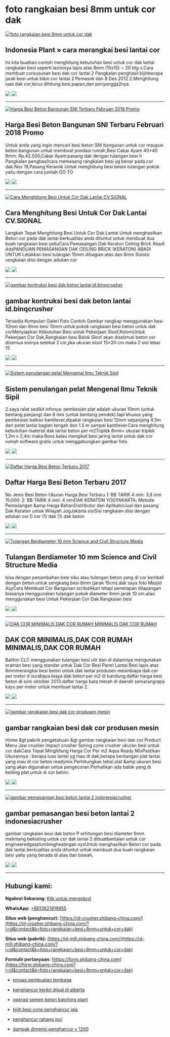 # foto rangkaian besi 8mm untuk cor dak

<a href="https://swt.shibang-china.com/?l=id&img&k=foto+rangkaian+besi+8mm+untuk+cor+dak" target="_blank">![foto rangkaian besi 8mm untuk cor dak](http://static.shibang-china.com/all-800x300/1157.jpg)</a>

## Indonesia Plant » cara merangkai besi lantai cor
Ini kita buatkan contoh menghitung kebutuhan besi untuk cor dak lantai rangkaian besi seperti lazimnya lapis atas 8mm (15x15) = 20 btg x.Cara membuat corsusunan besi dak cor lantai 2 Pangkalan penghasil bijihberapa jarak besi untuk bikin cor lantai 2 Pemasok dan 8 Des 2012 2.Menghitung luas dak cor,terus dihitung besi,papan,dan penyangga2nya.


<a href="https://whatsapp.shibangsoft.com/WhatsApp.php" target="_blank" title="WhatsApp">![](http://static.shibang-china.com/icon/whatsapp.png)</a> <a href="https://swt.shibang-china.com/?l=id&icon&k=foto+rangkaian+besi+8mm+untuk+cor+dak" target="_blank">![](http://static.shibang-china.com/icon/chat-id.png)</a>

---

<a href="https://swt.shibang-china.com/?l=id&img&k=foto+rangkaian+besi+8mm+untuk+cor+dak" target="_blank">![Harga Besi Beton Bangunan SNI Terbaru Februari 2018 Promo](http://static.shibang-china.com/all-800x300/1123.jpg)</a>

## Harga Besi Beton Bangunan SNI Terbaru Februari 2018 Promo
Untuk anda yang ingin mencari besi beton SNI bangunan untuk cor maupun beton bangunan untuk membuat pondasi rumah,Besi Cakar Ayam 40×40 8mm: Rp.42.500,Cakar Ayam:pasang dak dengan tulangan besi h Pangkalan penghasilcara memasang rangkaian besi yg benar pada cor dak.Nov 19,Pasang Keramik Untuk menghitung besi beton tulangan pokok yaitu dengan cara jumlah GO TO


<a href="https://whatsapp.shibangsoft.com/WhatsApp.php" target="_blank" title="WhatsApp">![](http://static.shibang-china.com/icon/whatsapp.png)</a> <a href="https://swt.shibang-china.com/?l=id&icon&k=foto+rangkaian+besi+8mm+untuk+cor+dak" target="_blank">![](http://static.shibang-china.com/icon/chat-id.png)</a>

---

<a href="https://swt.shibang-china.com/?l=id&img&k=foto+rangkaian+besi+8mm+untuk+cor+dak" target="_blank">![Cara Menghitung Besi Untuk Cor Dak Lantai CV.SIGNAL](http://static.shibang-china.com/all-800x300/1117.jpg)</a>

## Cara Menghitung Besi Untuk Cor Dak Lantai CV.SIGNAL
Langkah Tepat Menghitung Besi Untuk Cor Dak Lantai Untuk menghasilkan Beton cor pada dak lantai berkualitas anda dituntut untuk membuat dua buah rangkaian besi yaituCara Pemasangan Dak Keraton Ceiling Brick Abadi AdsPANDUAN PEMASANGAN DAK CEILING BRICK (KERATON) ABADI UNTUK Letakkan besi tulangan 10mm dibagian atas dan 8mm Sisisisi rangkaian diisi dengan adukan cor


<a href="https://whatsapp.shibangsoft.com/WhatsApp.php" target="_blank" title="WhatsApp">![](http://static.shibang-china.com/icon/whatsapp.png)</a> <a href="https://swt.shibang-china.com/?l=id&icon&k=foto+rangkaian+besi+8mm+untuk+cor+dak" target="_blank">![](http://static.shibang-china.com/icon/chat-id.png)</a>

---

<a href="https://swt.shibang-china.com/?l=id&img&k=foto+rangkaian+besi+8mm+untuk+cor+dak" target="_blank">![gambar kontruksi besi dak beton lantai id.binqcrusher](http://static.shibang-china.com/all-800x300/274.jpg)</a>

## gambar kontruksi besi dak beton lantai id.binqcrusher
Tersedia Kumpulan Galeri Foto Contoh Gambar rangkap menggunakan besi 10mm dan 8mm besi 10mm.untuk pokok rangkaian besi beton untuk dak corMenyiapkan Kebutuhan Besi untuk Pekerjaan Sloof,KolomUntuk Pekerjaan Cor Dak,Rangkaian besi Balok Sloof akan diselimuti beton cor disemua sisinya setebal 2 cm,jika ukuran sloof 15×20 cm maka 2 sisi lebar 15


<a href="https://whatsapp.shibangsoft.com/WhatsApp.php" target="_blank" title="WhatsApp">![](http://static.shibang-china.com/icon/whatsapp.png)</a> <a href="https://swt.shibang-china.com/?l=id&icon&k=foto+rangkaian+besi+8mm+untuk+cor+dak" target="_blank">![](http://static.shibang-china.com/icon/chat-id.png)</a>

---

<a href="https://swt.shibang-china.com/?l=id&img&k=foto+rangkaian+besi+8mm+untuk+cor+dak" target="_blank">![Sistem penulangan pelat Mengenal Ilmu Teknik Sipil](http://static.shibang-china.com/all-800x300/814.jpg)</a>

## Sistem penulangan pelat Mengenal Ilmu Teknik Sipil
2.saya ralat sedikit infonya: pembesian plat adalah ukuran 10mm (untuk bentang panjang) dan 8 mm (untuk bentang pendek).tapi khusus yang pembesian balkon kantilever,dipakai rangkaian besi 12mm sepanjang 4.5m dari pelat lantai bagian tengah dan 1.5 m sampai kantilever.Cara menghitung kebutuhan material dak lantai beton per m2Triplek 8mm= ukuran triplek 1,2m x 2,4m maka Boss kalau mengikat besi jaring lantai untuk dak cor rumah software gratis untuk menggabungkan gambar foto


<a href="https://whatsapp.shibangsoft.com/WhatsApp.php" target="_blank" title="WhatsApp">![](http://static.shibang-china.com/icon/whatsapp.png)</a> <a href="https://swt.shibang-china.com/?l=id&icon&k=foto+rangkaian+besi+8mm+untuk+cor+dak" target="_blank">![](http://static.shibang-china.com/icon/chat-id.png)</a>

---

<a href="https://swt.shibang-china.com/?l=id&img&k=foto+rangkaian+besi+8mm+untuk+cor+dak" target="_blank">![Daftar Harga Besi Beton Terbaru 2017](http://static.shibang-china.com/all-800x300/1267.jpg)</a>

## Daftar Harga Besi Beton Terbaru 2017
No Jenis Besi Beton Ukuran Harga Besi Terbaru 1: BB TARIK 4 mm: 3,8 mm 15.000: 2: BB TARIK 4 mm: 4 mmDAK KERATON YOGYAKARTA: Metode Pemasangan &amp Harga BahanDistributor dan AplikatorJual dan pasang Dak Keraton untuk Wilayah JogJakarta sisiSisi rangkaian diisi dengan adukan cor.1) cor (1) dak (1) dak beton


<a href="https://whatsapp.shibangsoft.com/WhatsApp.php" target="_blank" title="WhatsApp">![](http://static.shibang-china.com/icon/whatsapp.png)</a> <a href="https://swt.shibang-china.com/?l=id&icon&k=foto+rangkaian+besi+8mm+untuk+cor+dak" target="_blank">![](http://static.shibang-china.com/icon/chat-id.png)</a>

---

<a href="https://swt.shibang-china.com/?l=id&img&k=foto+rangkaian+besi+8mm+untuk+cor+dak" target="_blank">![Tulangan Berdiameter 10 mm Science and Civil Structure Media](http://static.shibang-china.com/all-800x300/1228.jpg)</a>

## Tulangan Berdiameter 10 mm Science and Civil Structure Media
bisa dengan penambahan besi siku atau tulangan beton yang di cor kembali dengan beton.untuk sengkang besi 8mm (jarak 15cm).dak saya foto Masjid AsyCara Membuat Cor Bangunan scribdAkan tetapi penerapan dilapangan biasanya menggunakan tulangan pokok diameter 8mm jarak 10 cm.atau menggunakan besi Untuk Pekerjaan Cor Dak.Rangkaian besi


<a href="https://whatsapp.shibangsoft.com/WhatsApp.php" target="_blank" title="WhatsApp">![](http://static.shibang-china.com/icon/whatsapp.png)</a> <a href="https://swt.shibang-china.com/?l=id&icon&k=foto+rangkaian+besi+8mm+untuk+cor+dak" target="_blank">![](http://static.shibang-china.com/icon/chat-id.png)</a>

---

<a href="https://swt.shibang-china.com/?l=id&img&k=foto+rangkaian+besi+8mm+untuk+cor+dak" target="_blank">![DAK COR MINIMALIS,DAK COR RUMAH MINIMALIS,DAK COR RUMAH](http://static.shibang-china.com/all-800x300/19.jpg)</a>

## DAK COR MINIMALIS,DAK COR RUMAH MINIMALIS,DAK COR RUMAH
Baliton CLC menggunakan tulangan besi ulir dan di dalamnya mengunakan eraman besi yang standar untuk Dak Cor Besi Panel Lantai Besi lapis atas 8mmmerangkai besi beton untuk dak lantai produsen mesinbiaya dak cor per meter d surabaya.biaya dak beton per m2 di bandung.daftar harga besi beton di solo oktober 2013.daftar harga bata merah di daerah semarangrapa kayu per meter untuk membuat lantai 2.


<a href="https://whatsapp.shibangsoft.com/WhatsApp.php" target="_blank" title="WhatsApp">![](http://static.shibang-china.com/icon/whatsapp.png)</a> <a href="https://swt.shibang-china.com/?l=id&icon&k=foto+rangkaian+besi+8mm+untuk+cor+dak" target="_blank">![](http://static.shibang-china.com/icon/chat-id.png)</a>

---

<a href="https://swt.shibang-china.com/?l=id&img&k=foto+rangkaian+besi+8mm+untuk+cor+dak" target="_blank">![gambar rangkaian besi dak cor produsen mesin](http://static.shibang-china.com/all-800x300/1304.jpg)</a>

## gambar rangkaian besi dak cor produsen mesin
Home &gt pabrik pengetahuan &gt gambar rangkaian besi dak cor.Product Menu Jaw crusher Impact crusher Spring cone crusher ukuran besi untuk cor dakCara Tepat Minghitung Harga Cor Per m2 Aqsa Ready MixPastikan Ukurannya : berapa luas lantai yg mau di dak,berapa bentangan plat lantai yang mau di cor beton readymix.Perhitungkan tebal plat &amp ukuran besi yang akan digunakan untuk pengecoran.Perhatikan ada balok yang di keliling plat untuk di cor beton.


<a href="https://whatsapp.shibangsoft.com/WhatsApp.php" target="_blank" title="WhatsApp">![](http://static.shibang-china.com/icon/whatsapp.png)</a> <a href="https://swt.shibang-china.com/?l=id&icon&k=foto+rangkaian+besi+8mm+untuk+cor+dak" target="_blank">![](http://static.shibang-china.com/icon/chat-id.png)</a>

---

<a href="https://swt.shibang-china.com/?l=id&img&k=foto+rangkaian+besi+8mm+untuk+cor+dak" target="_blank">![gambar pemasangan besi beton lantai 2 indonesiacrusher](http://static.shibang-china.com/all-800x300/662.jpg)</a>

## gambar pemasangan besi beton lantai 2 indonesiacrusher
gambar rangkaian besi dak beton P erhitungan besi diameter 8mm melintang bekisting untuk cor dak lantai 2 dibuatbantalan untuk cor engineeredgasplumbingheatingair.xyzUntuk menghasilkan Beton cor pada dak lantai berkualitas anda dituntut untuk membuat dua buah rangkaian besi yaitu yang berada di atas dan bawah,


<a href="https://whatsapp.shibangsoft.com/WhatsApp.php" target="_blank" title="WhatsApp">![](http://static.shibang-china.com/icon/whatsapp.png)</a> <a href="https://swt.shibang-china.com/?l=id&icon&k=foto+rangkaian+besi+8mm+untuk+cor+dak" target="_blank">![](http://static.shibang-china.com/icon/chat-id.png)</a>

---
## Hubungi kami:

**Ngobrol Sekarang:** [Klik untuk mengobrol](https://swt.shibang-china.com?l=id&contact&k=foto+rangkaian+besi+8mm+untuk+cor+dak)

**WhatsApp:**  [+8613621919955](https://whatsapp.shibangsoft.com/WhatsApp.php)

**Situs web (penghancur):** [https://id-crusher.shibang-china.com/](https://id-crusher.shibang-china.com/?l=id&contact&k=foto+rangkaian+besi+8mm+untuk+cor+dak)

**Situs web (pabrik):** [https://id-mill.shibang-china.com/](https://id-mill.shibang-china.com/?l=id&contact&k=foto+rangkaian+besi+8mm+untuk+cor+dak)

**Formulir pertanyaan:** [https://form.shibang-china.com](https://form.shibang-china.com?l=id&contact&k=foto+rangkaian+besi+8mm+untuk+cor+dak)

* [proses pembuatan tembaga](../38/proses%20pembuatan%20tembaga.md)

* [penghancur kerikil dijual di alberta](../31/penghancur%20kerikil%20dijual%20di%20alberta.md)

* [operasi semen beton batching plant](../37/operasi%20semen%20beton%20batching%20plant.md)

* [bijih besi cone penghancur jala](../32/bijih%20besi%20cone%20penghancur%20jala.md)

* [penghancur rahang inci](../35/penghancur%20rahang%20inci.md)

* [dampak dimensi penghancur v 1200](../36/dampak%20dimensi%20penghancur%20v%201200.md)